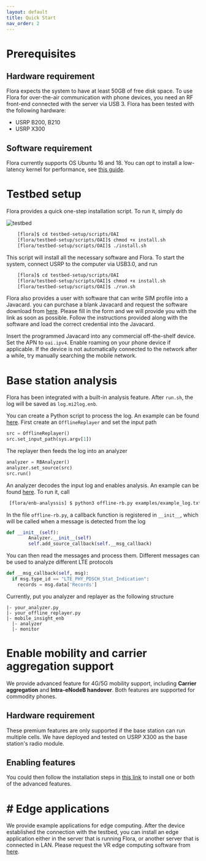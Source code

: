 ```yaml
---
layout: default
title: Quick Start
nav_order: 2
---
```



# Prerequisites

## Hardware requirement
Flora expects the system to have at least 50GB of free disk space.
To use Flora for over-the-air communication with phone devices, you need an RF front-end connected with the server via USB 3. Flora has been tested with the following hardware:
- USRP B200, B210
- USRP X300



## Software requirement
Flora currently supports OS Ubuntu 16 and 18. You can opt to install a low-latency kernel for performance, see [this guide](https://gitlab.eurecom.fr/oai/openairinterface5g/-/wikis/OpenAirKernelMainSetup).


# Testbed setup
Flora provides a quick one-step installation script. To run it, simply do

![testbed](../figures/testbed.png)


```bash
    [flora]$ cd testbed-setup/scripts/OAI
    [flora/testbed-setup/scripts/OAI]$ chmod +x install.sh
    [flora/testbed-setup/scripts/OAI]$ ./install.sh
```


This script will install all the necessary software and Flora. To start the system, connect USRP to the computer via USB3.0, and run
```bash
    [flora]$ cd testbed-setup/scripts/OAI
    [flora/testbed-setup/scripts/OAI]$ chmod +x install.sh
    [flora/testbed-setup/scripts/OAI]$ ./run.sh
```

Flora also provides a user with software that can write SIM profile into a Javacard. you can purchase a blank Javacard and request the software download from [here](http://metro.cs.ucla.edu/codeshare.html). Please fill in the form and we will provide you with the link as soon as possible. Follow the instructions provided along with the software and load the correct credential into the Javacard.  

Insert the programmed Javacard into any commercial off-the-shelf device. Set the APN to `oai.ipv4`. Enable roaming on your phone device if applicable. If the device is not automatically connected to the network after a while, try manually searching the mobile network.


# Base station analysis
Flora has been integrated with a built-in analysis feature. After `run.sh`, the log will be saved as `log.mi2log.enb`. 

You can create a Python script to process the log. An example can be found [here](). First create an `OfflineReplayer` and set the input path
```python
src = OfflineReplayer()
src.set_input_path(sys.argv[1])
```
The replayer then feeds the log into an analyzer 
```python
analyzer = RBAnalyzer()
analyzer.set_source(src)
src.run() 
```

An analyzer decodes the input log and enables analysis. An example can be found [here](). To run it, call
```bash
 [flora/enb-analyssis] $ python3 offline-rb.py examples/example_log.txt
```

In the file `offline-rb.py`, a callback function is registered in ``__init__``, which will be called when a message is detected from the log
```python
def __init__(self):
        Analyzer.__init__(self)
        self.add_source_callback(self.__msg_callback)
```
You can then read the messages and process them. Different messages can be used to analyze different LTE protocols
```python
def __msg_callback(self, msg):
  if msg.type_id == "LTE_PHY_PDSCH_Stat_Indication":
    records = msg.data['Records']
``` 

Currently, put you analyzer and replayer as the following structure
```
|- your_analyzer.py
|- your_offline_replayer.py
|- mobile_insight_enb
  |- analyzer
  |- monitor
```



# Enable mobility and carrier aggregation support
We provide advanced feature for 4G/5G mobility support, including
**Carrier aggregation** and **Intra-eNodeB handover**.
Both features are supported for commodity phones.

## Hardware requirement
These premium features are only supported if the base station can run multiple cells. We have deployed and tested on USRP X300 as the base station's radio module.


## Enabling features
You could then follow the installation steps in [this link](https://github.com/Project-Flora/Flora/blob/master/testbed-setup/scripts/srsRAN/README.md) to install one or both of the advanced features.



# # Edge applications
We provide example applications for edge computing.
After the device established the connection with the testbed, you can install an edge application either in the server that is running Flora, or another server that is connected in LAN.
Please request the VR edge computing software from [here](http://metro.cs.ucla.edu/codeshare.html).

